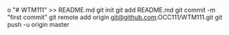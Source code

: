 o "# WTM111" >> README.md
git init
git add README.md
git commit -m "first commit"
git remote add origin git@github.com:OCC111/WTM111.git
git push -u origin master
